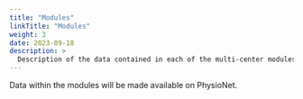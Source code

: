 ```yaml
---
title: "Modules"
linkTitle: "Modules"
weight: 3
date: 2023-09-18
description: >
  Description of the data contained in each of the multi-center modules.
---
```


Data within the modules will be made available on PhysioNet.
